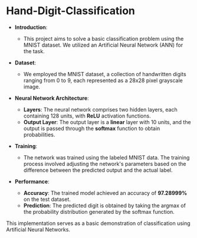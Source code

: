 # Hand-Digit-Classification

- **Introduction**:
  - This project aims to solve a basic classification problem using the MNIST dataset. We utilized an Artificial Neural Network (ANN) for the task.

- **Dataset**:
  - We employed the MNIST dataset, a collection of handwritten digits ranging from 0 to 9, each represented as a 28x28 pixel grayscale image.

- **Neural Network Architecture**:
  - **Layers**: The neural network comprises two hidden layers, each containing 128 units, with **ReLU** activation functions.
  - **Output Layer**: The output layer is a **linear** layer with 10 units, and the output is passed through the **softmax** function to obtain probabilities.

- **Training**:
  - The network was trained using the labeled MNIST data. The training process involved adjusting the network's parameters based on the difference between the predicted output and the actual label.

- **Performance**:
  - **Accuracy**: The trained model achieved an accuracy of **97.28999%** on the test dataset.
  - **Prediction**: The predicted digit is obtained by taking the argmax of the probability distribution generated by the softmax function.

This implementation serves as a basic demonstration of classification using Artificial Neural Networks.
